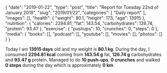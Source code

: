 {
    "date": "2019-01-22",
    "type": "post",
    "title": "Report for Tuesday 22nd of January 2019",
    "slug": "2019\/01\/22",
    "categories": [
        "Daily report"
    ],
    "images": [],
    "health": {
        "weight": 80.1,
        "height": 173,
        "age": 13915
    },
    "nutrition": {
        "calories": 2294.81,
        "fat": 143.54,
        "carbohydrates": 126.74,
        "protein": 93.47
    },
    "exercise": {
        "pushups": 10,
        "crunches": 0,
        "steps": 0
    },
    "media": {
        "books": [],
        "podcast": [],
        "youtube": [],
        "movies": [],
        "photos": []
    }
}

Today I am <strong>13915 days</strong> old and my weight is <strong>80.1 kg</strong>. During the day, I consumed <strong>2294.81 kcal</strong> coming from <strong>143.54 g</strong> fat, <strong>126.74 g</strong> carbohydrates and <strong>93.47 g</strong> protein. Managed to do <strong>10 push-ups</strong>, <strong>0 crunches</strong> and walked <strong>0 steps</strong> during the day which is approximately <strong>0 km</strong>.